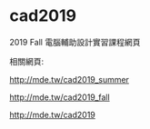 # cad2019
2019 Fall 電腦輔助設計實習課程網頁

相關網頁:

http://mde.tw/cad2019_summer

http://mde.tw/cad2019_fall

http://mde.tw/cad2019
